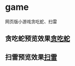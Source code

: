 # game
网页版小游戏贪吃蛇、扫雷

## 贪吃蛇预览效果[贪吃蛇](https://skye-0505.github.io/game/snake/snake.html)
## 扫雷预览效果[扫雷](https://skye-0505.github.io/game/saolei/saolei.html)
